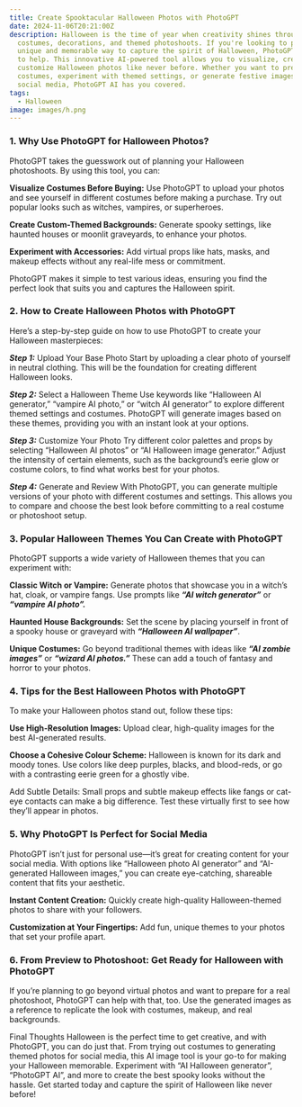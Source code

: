 ```yaml
---
title: Create Spooktacular Halloween Photos with PhotoGPT
date: 2024-11-06T20:21:00Z
description: Halloween is the time of year when creativity shines through
  costumes, decorations, and themed photoshoots. If you're looking to plan a
  unique and memorable way to capture the spirit of Halloween, PhotoGPT is here
  to help. This innovative AI-powered tool allows you to visualize, create, and
  customize Halloween photos like never before. Whether you want to preview
  costumes, experiment with themed settings, or generate festive images for
  social media, PhotoGPT AI has you covered.
tags:
  - Halloween
image: images/h.png
---
```

### **1. Why Use PhotoGPT for Halloween Photos?**

PhotoGPT takes the guesswork out of planning your Halloween photoshoots. By using this tool, you can: 

**Visualize Costumes Before Buying:** Use PhotoGPT to upload your photos and see yourself in different costumes before making a purchase. Try out popular looks such as witches, vampires, or superheroes.

**Create Custom-Themed Backgrounds:** Generate spooky settings, like haunted houses or moonlit graveyards, to enhance your photos.

**Experiment with Accessories:** Add virtual props like hats, masks, and makeup effects without any real-life mess or commitment.

PhotoGPT makes it simple to test various ideas, ensuring you find the perfect look that suits you and captures the Halloween spirit.

### **2. How to Create Halloween Photos with PhotoGPT**

Here’s a step-by-step guide on how to use PhotoGPT to create your Halloween masterpieces:

***Step 1:*** Upload Your Base Photo Start by uploading a clear photo of yourself in neutral clothing. This will be the foundation for creating different Halloween looks.

***Step 2:*** Select a Halloween Theme Use keywords like “Halloween AI generator,” “vampire AI photo,” or “witch AI generator” to explore different themed settings and costumes. PhotoGPT will generate images based on these themes, providing you with an instant look at your options.

***Step 3:*** Customize Your Photo Try different color palettes and props by selecting “Halloween AI photos” or “AI Halloween image generator.” Adjust the intensity of certain elements, such as the background’s eerie glow or costume colors, to find what works best for your photos.

***Step 4:*** Generate and Review With PhotoGPT, you can generate multiple versions of your photo with different costumes and settings. This allows you to compare and choose the best look before committing to a real costume or photoshoot setup.

### **3. Popular Halloween Themes You Can Create with PhotoGPT**

PhotoGPT supports a wide variety of Halloween themes that you can experiment with:

**Classic Witch or Vampire:** Generate photos that showcase you in a witch’s hat, cloak, or vampire fangs. Use prompts like ***“AI witch generator”*** or ***“vampire AI photo”.***

**Haunted House Backgrounds:** Set the scene by placing yourself in front of a spooky house or graveyard with ***“Halloween AI wallpaper”***.

**Unique Costumes:** Go beyond traditional themes with ideas like ***“AI zombie images”*** or ***“wizard AI photos.”*** These can add a touch of fantasy and horror to your photos.

### **4. Tips for the Best Halloween Photos with PhotoGPT**

To make your Halloween photos stand out, follow these tips:

**Use High-Resolution Images:** Upload clear, high-quality images for the best AI-generated results.

**Choose a Cohesive Colour Scheme:** Halloween is known for its dark and moody tones. Use colors like deep purples, blacks, and blood-reds, or go with a contrasting eerie green for a ghostly vibe.

Add Subtle Details: Small props and subtle makeup effects like fangs or cat-eye contacts can make a big difference. Test these virtually first to see how they’ll appear in photos.

### **5. Why PhotoGPT Is Perfect for Social Media**

PhotoGPT isn’t just for personal use—it’s great for creating content for your social media. With options like “Halloween photo AI generator” and “AI-generated Halloween images,” you can create eye-catching, shareable content that fits your aesthetic.

**Instant Content Creation:** Quickly create high-quality Halloween-themed photos to share with your followers.

**Customization at Your Fingertips:** Add fun, unique themes to your photos that set your profile apart.

### 6. From Preview to Photoshoot: Get Ready for Halloween with PhotoGPT

If you’re planning to go beyond virtual photos and want to prepare for a real photoshoot, PhotoGPT can help with that, too. Use the generated images as a reference to replicate the look with costumes, makeup, and real backgrounds.

Final Thoughts Halloween is the perfect time to get creative, and with PhotoGPT, you can do just that. From trying out costumes to generating themed photos for social media, this AI image tool is your go-to for making your Halloween memorable. Experiment with “AI Halloween generator”, “PhotoGPT AI”, and more to create the best spooky looks without the hassle. Get started today and capture the spirit of Halloween like never before!
